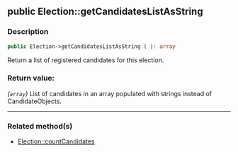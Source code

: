 ## public Election::getCandidatesListAsString

### Description    

```php
public Election->getCandidatesListAsString ( ): array
```

Return a list of registered candidates for this election.
    

### Return value:   

*(```array```)* List of candidates in an array populated with strings instead of CandidateObjects.


---------------------------------------

### Related method(s)      

* [Election::countCandidates](/Docs/MethodsReferences/Election%20Class/public%20Election--countCandidates.md)    
